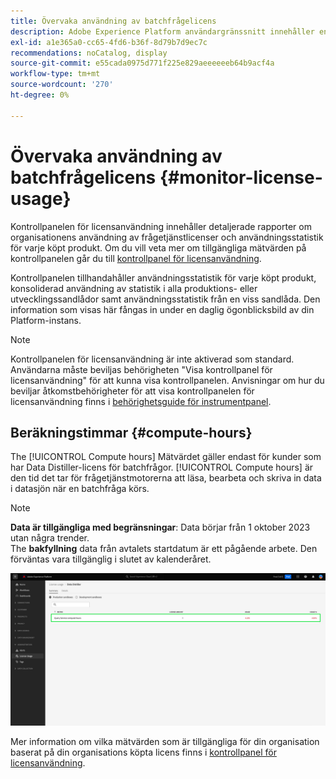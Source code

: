 ```yaml
---
title: Övervaka användning av batchfrågelicens
description: Adobe Experience Platform användargränssnitt innehåller en kontrollpanel där du kan visa viktig information om hur din organisation använder din Data Distiller-licens.
exl-id: a1e365a0-cc65-4fd6-b36f-8d79b7d9ec7c
recommendations: noCatalog, display
source-git-commit: e55cada0975d771f225e829aeeeeeeb64b9acf4a
workflow-type: tm+mt
source-wordcount: '270'
ht-degree: 0%

---
```


# Övervaka användning av batchfrågelicens {#monitor-license-usage}

Kontrollpanelen för licensanvändning innehåller detaljerade rapporter om organisationens användning av frågetjänstlicenser och användningsstatistik för varje köpt produkt. Om du vill veta mer om tillgängliga mätvärden på kontrollpanelen går du till [kontrollpanel för licensanvändning](../../dashboards/guides/license-usage.md#available-metrics).

Kontrollpanelen tillhandahåller användningsstatistik för varje köpt produkt, konsoliderad användning av statistik i alla produktions- eller utvecklingssandlådor samt användningsstatistik från en viss sandlåda. Den information som visas här fångas in under en daglig ögonblicksbild av din Platform-instans.

>[!NOTE]
>
>Kontrollpanelen för licensanvändning är inte aktiverad som standard. Användarna måste beviljas behörigheten &quot;Visa kontrollpanel för licensanvändning&quot; för att kunna visa kontrollpanelen. Anvisningar om hur du beviljar åtkomstbehörigheter för att visa kontrollpanelen för licensanvändning finns i [behörighetsguide för instrumentpanel](../../dashboards/permissions.md).

## Beräkningstimmar {#compute-hours}

The [!UICONTROL Compute hours] Mätvärdet gäller endast för kunder som har Data Distiller-licens för batchfrågor. [!UICONTROL Compute hours] är den tid det tar för frågetjänstmotorerna att läsa, bearbeta och skriva in data i datasjön när en batchfråga körs.

>[!NOTE]
>
>**Data är tillgängliga med begränsningar**: Data börjar från 1 oktober 2023 utan några trender.<br>The **bakfyllning** data från avtalets startdatum är ett pågående arbete. Den förväntas vara tillgänglig i slutet av kalenderåret.

![Kontrollpanelen för licensanvändning med måttet för antal beräknade timmar markerat.](../images/data-distiller/compute-hours.png)

Mer information om vilka mätvärden som är tillgängliga för din organisation baserat på din organisations köpta licens finns i [kontrollpanel för licensanvändning](../../dashboards/guides/license-usage.md).
